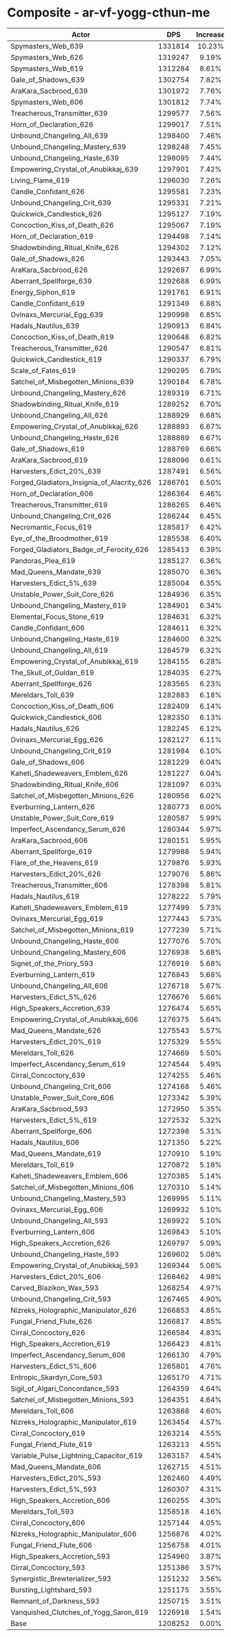# Composite - ar-vf-yogg-cthun-me
| Actor | DPS | Increase |
|---|:---:|:---:|
|Spymasters_Web_639|1331814|10.23%|
|Spymasters_Web_626|1319247|9.19%|
|Spymasters_Web_619|1312284|8.61%|
|Gale_of_Shadows_639|1302754|7.82%|
|AraKara_Sacbrood_639|1301972|7.76%|
|Spymasters_Web_606|1301812|7.74%|
|Treacherous_Transmitter_639|1299577|7.56%|
|Horn_of_Declaration_626|1299017|7.51%|
|Unbound_Changeling_All_639|1298400|7.46%|
|Unbound_Changeling_Mastery_639|1298248|7.45%|
|Unbound_Changeling_Haste_639|1298095|7.44%|
|Empowering_Crystal_of_Anubikkaj_639|1297901|7.42%|
|Living_Flame_619|1296030|7.26%|
|Candle_Confidant_626|1295581|7.23%|
|Unbound_Changeling_Crit_639|1295331|7.21%|
|Quickwick_Candlestick_626|1295127|7.19%|
|Concoction_Kiss_of_Death_626|1295067|7.19%|
|Horn_of_Declaration_619|1294498|7.14%|
|Shadowbinding_Ritual_Knife_626|1294302|7.12%|
|Gale_of_Shadows_626|1293443|7.05%|
|AraKara_Sacbrood_626|1292697|6.99%|
|Aberrant_Spellforge_639|1292688|6.99%|
|Energy_Siphon_619|1291761|6.91%|
|Candle_Confidant_619|1291349|6.88%|
|Ovinaxs_Mercurial_Egg_639|1290998|6.85%|
|Hadals_Nautilus_639|1290913|6.84%|
|Concoction_Kiss_of_Death_619|1290648|6.82%|
|Treacherous_Transmitter_626|1290547|6.81%|
|Quickwick_Candlestick_619|1290337|6.79%|
|Scale_of_Fates_619|1290295|6.79%|
|Satchel_of_Misbegotten_Minions_639|1290184|6.78%|
|Unbound_Changeling_Mastery_626|1289319|6.71%|
|Shadowbinding_Ritual_Knife_619|1289252|6.70%|
|Unbound_Changeling_All_626|1288929|6.68%|
|Empowering_Crystal_of_Anubikkaj_626|1288893|6.67%|
|Unbound_Changeling_Haste_626|1288889|6.67%|
|Gale_of_Shadows_619|1288769|6.66%|
|AraKara_Sacbrood_619|1288096|6.61%|
|Harvesters_Edict_20%_639|1287491|6.56%|
|Forged_Gladiators_Insignia_of_Alacrity_626|1286761|6.50%|
|Horn_of_Declaration_606|1286364|6.46%|
|Treacherous_Transmitter_619|1286265|6.46%|
|Unbound_Changeling_Crit_626|1286244|6.45%|
|Necromantic_Focus_619|1285817|6.42%|
|Eye_of_the_Broodmother_619|1285538|6.40%|
|Forged_Gladiators_Badge_of_Ferocity_626|1285413|6.39%|
|Pandoras_Plea_619|1285127|6.36%|
|Mad_Queens_Mandate_639|1285070|6.36%|
|Harvesters_Edict_5%_639|1285004|6.35%|
|Unstable_Power_Suit_Core_626|1284936|6.35%|
|Unbound_Changeling_Mastery_619|1284901|6.34%|
|Elemental_Focus_Stone_619|1284631|6.32%|
|Candle_Confidant_606|1284611|6.32%|
|Unbound_Changeling_Haste_619|1284600|6.32%|
|Unbound_Changeling_All_619|1284579|6.32%|
|Empowering_Crystal_of_Anubikkaj_619|1284155|6.28%|
|The_Skull_of_Guldan_619|1284035|6.27%|
|Aberrant_Spellforge_626|1283565|6.23%|
|Mereldars_Toll_639|1282883|6.18%|
|Concoction_Kiss_of_Death_606|1282409|6.14%|
|Quickwick_Candlestick_606|1282350|6.13%|
|Hadals_Nautilus_626|1282245|6.12%|
|Ovinaxs_Mercurial_Egg_626|1282127|6.11%|
|Unbound_Changeling_Crit_619|1281984|6.10%|
|Gale_of_Shadows_606|1281229|6.04%|
|Kaheti_Shadeweavers_Emblem_626|1281227|6.04%|
|Shadowbinding_Ritual_Knife_606|1281097|6.03%|
|Satchel_of_Misbegotten_Minions_626|1280956|6.02%|
|Everburning_Lantern_626|1280773|6.00%|
|Unstable_Power_Suit_Core_619|1280587|5.99%|
|Imperfect_Ascendancy_Serum_626|1280344|5.97%|
|AraKara_Sacbrood_606|1280151|5.95%|
|Aberrant_Spellforge_619|1279988|5.94%|
|Flare_of_the_Heavens_619|1279876|5.93%|
|Harvesters_Edict_20%_626|1279076|5.86%|
|Treacherous_Transmitter_606|1278398|5.81%|
|Hadals_Nautilus_619|1278222|5.79%|
|Kaheti_Shadeweavers_Emblem_619|1277499|5.73%|
|Ovinaxs_Mercurial_Egg_619|1277443|5.73%|
|Satchel_of_Misbegotten_Minions_619|1277239|5.71%|
|Unbound_Changeling_Haste_606|1277076|5.70%|
|Unbound_Changeling_Mastery_606|1276938|5.68%|
|Signet_of_the_Priory_593|1276919|5.68%|
|Everburning_Lantern_619|1276843|5.68%|
|Unbound_Changeling_All_606|1276718|5.67%|
|Harvesters_Edict_5%_626|1276676|5.66%|
|High_Speakers_Accretion_639|1276474|5.65%|
|Empowering_Crystal_of_Anubikkaj_606|1276375|5.64%|
|Mad_Queens_Mandate_626|1275543|5.57%|
|Harvesters_Edict_20%_619|1275329|5.55%|
|Mereldars_Toll_626|1274669|5.50%|
|Imperfect_Ascendancy_Serum_619|1274544|5.49%|
|Cirral_Concoctory_639|1274255|5.46%|
|Unbound_Changeling_Crit_606|1274168|5.46%|
|Unstable_Power_Suit_Core_606|1273342|5.39%|
|AraKara_Sacbrood_593|1272950|5.35%|
|Harvesters_Edict_5%_619|1272532|5.32%|
|Aberrant_Spellforge_606|1272398|5.31%|
|Hadals_Nautilus_606|1271350|5.22%|
|Mad_Queens_Mandate_619|1270910|5.19%|
|Mereldars_Toll_619|1270872|5.18%|
|Kaheti_Shadeweavers_Emblem_606|1270385|5.14%|
|Satchel_of_Misbegotten_Minions_606|1270310|5.14%|
|Unbound_Changeling_Mastery_593|1269995|5.11%|
|Ovinaxs_Mercurial_Egg_606|1269932|5.10%|
|Unbound_Changeling_All_593|1269922|5.10%|
|Everburning_Lantern_606|1269843|5.10%|
|High_Speakers_Accretion_626|1269797|5.09%|
|Unbound_Changeling_Haste_593|1269602|5.08%|
|Empowering_Crystal_of_Anubikkaj_593|1269344|5.06%|
|Harvesters_Edict_20%_606|1268462|4.98%|
|Carved_Blazikon_Wax_593|1268254|4.97%|
|Unbound_Changeling_Crit_593|1267465|4.90%|
|Nizreks_Holographic_Manipulator_626|1266853|4.85%|
|Fungal_Friend_Flute_626|1266817|4.85%|
|Cirral_Concoctory_626|1266584|4.83%|
|High_Speakers_Accretion_619|1266423|4.81%|
|Imperfect_Ascendancy_Serum_606|1266130|4.79%|
|Harvesters_Edict_5%_606|1265801|4.76%|
|Entropic_Skardyn_Core_593|1265170|4.71%|
|Sigil_of_Algari_Concordance_593|1264359|4.64%|
|Satchel_of_Misbegotten_Minions_593|1264351|4.64%|
|Mereldars_Toll_606|1263868|4.60%|
|Nizreks_Holographic_Manipulator_619|1263454|4.57%|
|Cirral_Concoctory_619|1263214|4.55%|
|Fungal_Friend_Flute_619|1263213|4.55%|
|Variable_Pulse_Lightning_Capacitor_619|1263157|4.54%|
|Mad_Queens_Mandate_606|1262715|4.51%|
|Harvesters_Edict_20%_593|1262460|4.49%|
|Harvesters_Edict_5%_593|1260307|4.31%|
|High_Speakers_Accretion_606|1260255|4.30%|
|Mereldars_Toll_593|1258518|4.16%|
|Cirral_Concoctory_606|1257144|4.05%|
|Nizreks_Holographic_Manipulator_606|1256876|4.02%|
|Fungal_Friend_Flute_606|1256758|4.01%|
|High_Speakers_Accretion_593|1254960|3.87%|
|Cirral_Concoctory_593|1251386|3.57%|
|Synergistic_Brewterializer_593|1251232|3.56%|
|Bursting_Lightshard_593|1251175|3.55%|
|Remnant_of_Darkness_593|1250715|3.51%|
|Vanquished_Clutches_of_Yogg_Saron_619|1226918|1.54%|
|Base|1208252|0.00%|
